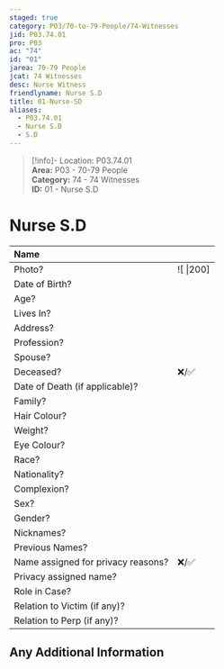 ```yaml
---  
staged: true  
category: P03/70-to-79-People/74-Witnesses  
jid: P03.74.01  
pro: P03  
ac: "74"  
id: "01"  
jarea: 70-79 People  
jcat: 74 Witnesses  
desc: Nurse Witness  
friendlyname: Nurse S.D  
title: 01-Nurse-SD  
aliases:  
  - P03.74.01  
  - Nurse S.D  
  - S.D  
---  
```

>[!info]- Location: P03.74.01  
>**Area:** P03 - 70-79 People  
>**Category:** 74 - 74 Witnesses  
>**ID:** 01 - Nurse S.D  
  
# Nurse S.D  
  
| Name                               |            |  
|:---------------------------------- |:---------- |  
| Photo?                             | ![  \|200] |  
| Date of Birth?                     |            |  
| Age?                               |            |  
| Lives In?                          |            |  
| Address?                           |            |  
| Profession?                        |            |  
| Spouse?                            |            |  
| Deceased?                          | ❌/✅      |  
| Date of Death (if applicable)?     |            |  
| Family?                            |            |  
| Hair Colour?                       |            |  
| Weight?                            |            |  
| Eye Colour?                        |            |  
| Race?                              |            |  
| Nationality?                       |            |  
| Complexion?                        |            |  
| Sex?                               |            |  
| Gender?                                   |            |  
| Nicknames?                         |            |  
| Previous Names?                    |            |  
| Name assigned for privacy reasons? | ❌/✅      |  
| Privacy assigned name?             |            |  
| Role in Case?                      |            |  
| Relation to Victim (if any)?       |            |  
| Relation to Perp (if any)?         |            |  
  
## Any Additional Information
